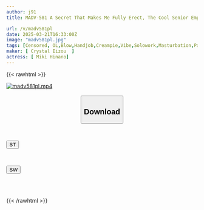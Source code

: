 ```yaml
---
author: j91
title: MADV-581 A Secret That Makes Me Fully Erect, The Cool Senior Employee With Big Tits And Beautiful Legs Has A Secret Way Of Relieving Stress That She Can't Tell Anyone About - She's A Sheer Tights Slut, Hinano Miki

url: /v/madv581pl
date: 2025-03-21T16:33:00Z
image: "madv581pl.jpg"
tags: [Censored, OL,Blow,Handjob,Creampie,Vibe,Solowork,Masturbation,Pantyhose,Older Sister,Cunnilingus,Big Tits,Cowgirl,Facials,Finger Fuck,Breasts,Lingerie,Busty Fetish,Leg Fetish,Lotion,Facesitting,Dance,Huge Cock,Kiss,Female Boss,Back	]
maker: [ Crystal Eizou  ]
actress: [ Miki Hinano]
---
```



{{< rawhtml >}}

<div class="video" data-videoid="bvdQz3AXJaIPrrd">
    <a href="javascript:;">
        <img src="/v/madv581pl/madv581pl.jpg" width="WIDTH" height="HEIGHT" alt="madv581pl.mp4" loading="lazy">
    </a>
</div>

<script type="text/javascript" src="https://j91.asia/asset/on-demand-st.js"></script>

<br>
  <link rel="stylesheet" href="https://j91.asia/asset/bs5.css">
  
  <center>
  <button class="btn btn-primary" type="button" data-bs-toggle="collapse" data-bs-target=".multi-collapse" aria-expanded="false" aria-controls="multiCollapseExample1 multiCollapseExample2"><h2>Download</h2></button></center>
</p>
<div class="row">
  <div class="col">
    <div class="collapse multi-collapse" id="multiCollapseExample1">
      <div class="card card-body">
	      	      <br>
<div class="buttons">  
<p><a href="/v/madv581pl/st.html" target="_blank"><button class="btn-hover color-3"><i class="fa fa-download"></i> ST</button></a></p></div>
    </div>
  </div>
</div>
  <div class="col">
    <div class="collapse multi-collapse" id="multiCollapseExample2">
      <div class="card card-body">
	      <br>
<div class="buttons">
<p><a href="/v/madv581pl/sw.html" target="_blank"><button class="btn-hover color-2"><i class="fa fa-download"></i> SW</button></a></p></div>
<br><br>
      </div>
    </div>
  </div>
</div>

{{< /rawhtml >}}